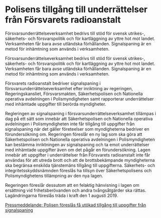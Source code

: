 # Polisens tillgång till underrättelser från Försvarets radioanstalt

Försvarsunderrättelseverksamhet bedrivs till stöd för svensk utrikes-, säkerhets- och försvarspolitik och för kartläggning av yttre hot mot landet. Verksamheten får bara avse utländska förhållanden. Signalspaning är en metod för inhämtning som används i verksamheten.

Försvarsunderrättelseverksamhet bedrivs till stöd för svensk utrikes-, säkerhets- och försvarspolitik och för kartläggning av yttre hot mot landet. Verksamheten får bara avse utländska förhållanden. Signalspaning är en metod för inhämtning som används i verksamheten.

Försvarets radioanstalt bedriver signalspaning i försvarsunderrättelseverksamhet efter inriktning av regeringen, Regeringskansliet, Försvarsmakten, Säkerhetspolisen och Nationella operativa avdelningen i Polismyndigheten samt rapporterar underrättelser med inhämtade uppgifter till berörda myndigheter.

Regleringen av signalspaning i försvarsunderrättelseverksamhet tillämpas i dag på ett sätt som innebär att Säkerhetspolisen och Nationella operativa avdelningen i Polismyndigheten inte får tillgång till uppgifter från signalspaning när det gäller företeelser som myndigheterna bedriver en förundersökning om. Regeringen föreslår en ny lag som ska göra att Säkerhetspolisen och Nationella operativa avdelningen i Polismyndigheten kan bestämma inriktningen av signalspaning och ta emot underrättelser med inhämtade uppgifter även om det pågår en förundersökning. Lagen innebär att uppgifter i underrättelser från Försvarets radioanstalt inte får användas för att utreda brott och att de brottsbekämpande myndigheterna ska begränsa enskilda tjänstemäns tillgång till uppgifterna. Säkerhets- och integritetsskyddsnämnden föreslås ha tillsyn över Säkerhetspolisens och Polismyndighetens tillämpning av den nya lagen.

Regeringen föreslår dessutom att en felaktig hänvisning i lagen om ersättning vid frihetsberövanden och andra tvångsåtgärder ska rättas.
Lagändringarna föreslås träda i kraft den 1 augusti 2019.

[Pressmeddelande: Polisen föreslås få utökad tillgång till uppgifter från signalspaning](/pressmeddelanden/2019/04/polisen-foreslas-fa-utokad-tillgang-till-uppgifter-fran-signalspaning/)
